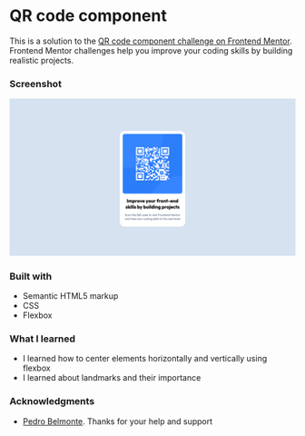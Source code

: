 # QR code component

This is a solution to the [QR code component challenge on Frontend Mentor](https://www.frontendmentor.io/challenges/qr-code-component-iux_sIO_H). Frontend Mentor challenges help you improve your coding skills by building realistic projects. 

### Screenshot

![See screenshot](./screenshot.png)

### Built with

- Semantic HTML5 markup
- CSS
- Flexbox

### What I learned 

- I learned how to center elements horizontally and vertically using flexbox
- I learned about landmarks and their importance 

### Acknowledgments

- [Pedro Belmonte](https://github.com/pedrobelmonte8). Thanks for your help and support
